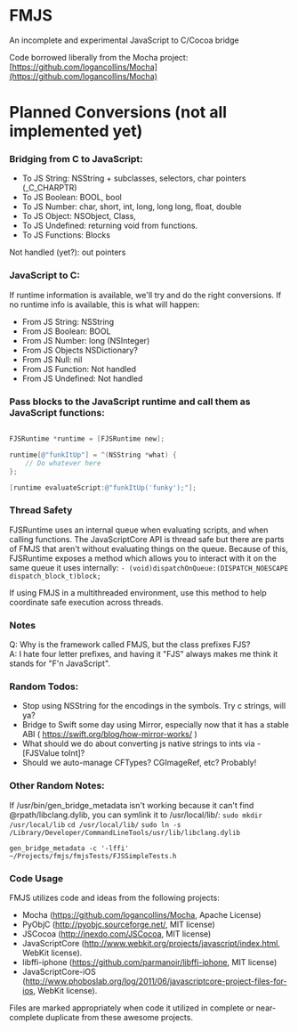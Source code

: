 # FMJS
An incomplete and experimental JavaScript to C/Cocoa bridge

Code borrowed liberally from the Mocha project: [https://github.com/logancollins/Mocha](https://github.com/logancollins/Mocha)


# Planned Conversions (not all implemented yet)

### Bridging from C to JavaScript:
* To JS String: NSString + subclasses, selectors, char pointers (_C_CHARPTR)  
* To JS Boolean: BOOL, bool  
* To JS Number: char, short, int, long, long long, float, double  
* To JS Object: NSObject, Class, 
* To JS Undefined: returning void from functions.
* To JS Functions: Blocks

Not handled (yet?): out pointers

### JavaScript to C:

If runtime information is available, we'll try and do the right conversions. If no runtime info is available, this is what will happen:

* From JS String: NSString
* From JS Boolean: BOOL
* From JS Number: long (NSInteger)
* From JS Objects NSDictionary?
* From JS Null: nil
* From JS Function: Not handled
* From JS Undefined: Not handled



### Pass blocks to the JavaScript runtime and call them as JavaScript functions:

``` Objective-C

FJSRuntime *runtime = [FJSRuntime new];

runtime[@"funkItUp"] = ^(NSString *what) {
    // Do whatever here
};

[runtime evaluateScript:@"funkItUp('funky');"];

```


### Thread Safety

FJSRuntime uses an internal queue when evaluating scripts, and when calling functions. The JavaScriptCore API is thread safe but there are parts of FMJS that aren't without evaluating things on the queue. Because of this, FJSRuntime exposes a method which allows you to interact with it on the same queue it uses internally: `- (void)dispatchOnQueue:(DISPATCH_NOESCAPE dispatch_block_t)block;`

If using FMJS in a multithreaded environment, use this method to help coordinate safe execution across threads.

### Notes

Q: Why is the framework called FMJS, but the class prefixes FJS?  
A: I hate four letter prefixes, and having it "FJS" always makes me think it stands for "F'n JavaScript".


### Random Todos:

 * Stop using NSString for the encodings in the symbols. Try c strings, will ya?
 * Bridge to Swift some day using Mirror, especially now that it has a stable ABI ( https://swift.org/blog/how-mirror-works/ )
 * What should we do about converting js native strings to ints via -[FJSValue toInt]?
  * Should we auto-manage CFTypes? CGImageRef, etc? Probably!



### Other Random Notes:

If /usr/bin/gen_bridge_metadata isn't working because it can't find @rpath/libclang.dylib, you can symlink it to /usr/local/lib/:
`sudo mkdir /usr/local/lib`
`cd /usr/local/lib/`
`sudo ln -s /Library/Developer/CommandLineTools/usr/lib/libclang.dylib`

`gen_bridge_metadata -c '-lffi' ~/Projects/fmjs/fmjsTests/FJSSimpleTests.h`


### Code Usage

FMJS utilizes code and ideas from the following projects:

- Mocha (https://github.com/logancollins/Mocha, Apache License)
- PyObjC (http://pyobjc.sourceforge.net/, MIT license)
- JSCocoa (http://inexdo.com/JSCocoa, MIT license)
- JavaScriptCore (http://www.webkit.org/projects/javascript/index.html, WebKit license).
- libffi-iphone (https://github.com/parmanoir/libffi-iphone, MIT license)
- JavaScriptCore-iOS (http://www.phoboslab.org/log/2011/06/javascriptcore-project-files-for-ios, WebKit license).

Files are marked appropriately when code it utilized in complete or near-complete duplicate from these awesome projects.


